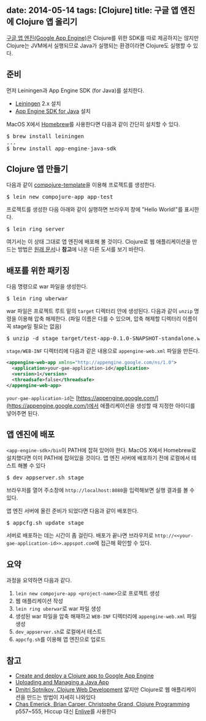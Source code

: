 date: 2014-05-14
tags: [Clojure]
title: 구글 앱 엔진에 Clojure 앱 올리기
---
[구글 앱 엔진(Google App Engine)](https://cloud.google.com/products/app-engine/)은 Clojure를 위한 SDK를 따로 제공하지는 않지만 Clojure는 JVM에서 실행되므로 Java가 실행되는 환경이라면 Clojure도 실행할 수 있다.
<!--more-->

## 준비
먼저 Leiningen과 App Engine SDK (for Java)를 설치한다.

* [Leiningen](https://github.com/technomancy/leiningen) 2.x 설치
* [App Engine SDK for Java](https://developers.google.com/appengine/downloads) 설치

MacOS X에서 [Homebrew](http://brew.sh/)를 사용한다면 다음과 같이 간단히 설치할 수 있다.

<pre class="console">
$ brew install leiningen
...
$ brew install app-engine-java-sdk
</pre>

## Clojure 앱 만들기
다음과 같이 [compojure-template](https://github.com/yogthos/compojure-template)을 이용해 프로젝트를 생성한다.

<pre class="console">
$ lein new compojure-app app-test
</pre>

프로젝트를 생성한 다음 아래와 같이 실행하면 브라우저 창에 "Hello World!"를 표시한다.

<pre class="console">
$ lein ring server
</pre>

여기서는 이 상태 그대로 앱 엔진에 배포해 볼 것이다. Clojure로 웹 애플리케이션을 만드는 방법은 [원래 문서](http://flowa.fi/blog/2014/04/25/clojure-gae-howto.html)나 **참고**에 나온 다른 도서를 보기 바란다.

## 배포를 위한 패키징
다음 명령으로 war 파일을 생성한다.

<pre class="console">
$ lein ring uberwar
</pre>

war 파일은 프로젝트 루트 밑의 `target` 디렉터리 안에 생성된다. 다음과 같이 `unzip` 명령을 이용해 압축 해제한다. (파일 이름은 다를 수 있으며, 압축 해제할 디렉터리 이름이 꼭 stage일 필요는 없음)

<pre class="console">
$ unzip -d stage target/test-app-0.1.0-SNAPSHOT-standalone.war
</pre>

`stage/WEB-INF` 디렉터리에 다음과 같은 내용으로 `appengine-web.xml` 파일을 만든다.

```xml
<appengine-web-app xmlns="http://appengine.google.com/ns/1.0">
  <application>your-gae-application-id</application>
  <version>1</version>
  <threadsafe>false</threadsafe>
</appengine-web-app>
```

`your-gae-application-id`는 [https://appengine.google.com/](https://appengine.google.com/)에서 애플리케이션을 생성할 때 지정한 아이디를 넣어주면 된다.

## 앱 엔진에 배포
`<app-engine-sdk>/bin`이 PATH에 잡혀 있어야 한다. MacOS X에서 Homebrew로 설치했다면 이미 PATH에 잡혀있을 것이다. 앱 엔진 서버에 배포하기 전에 로컬에서 테스트 해볼 수 있다

<pre class="console">
$ dev_appserver.sh stage
</pre>

브라우저를 열어 주소창에 `http://localhost:8080`을 입력해보면 실행 결과를 볼 수 있다.

앱 엔진 서버에 올린 준비가 되었다면 다음과 같이 배포한다.

<pre class="console">
$ appcfg.sh update stage
</pre>

서버로 배포하는 데는 시간이 좀 걸린다. 배포가 끝나면 브라우저로 `http://<<your-gae-application-id>>.appspot.com`에 접근해 확인할 수 있다.

## 요약
과정을 요약하면 다음과 같다.

1. `lein new compojure-app <project-name>`으로 프로젝트 생성
2. 웹 애플리케이션 작성
3. `lein ring uberwar`로 war 파일 생성
4. 생성된 war 파일을 압축 해재하고 `WEB-INF` 디렉터리에 `appengine-web.xml` 파일 생성
5. `dev_appserver.sh`로 로컬에서 테스트
6. `appcfg.sh`를 이용해 앱 엔진으로 업로드

## 참고
* [Create and deploy a Clojure app to Google App Engine](http://flowa.fi/blog/2014/04/25/clojure-gae-howto.html)
* [Uploading and Managing a Java App](https://developers.google.com/appengine/docs/java/tools/uploadinganapp)
* [Dmitri Sotnikov, Clojure Web Development](https://pragprog.com/book/dswdcloj/web-development-with-clojure)
얇지만 Clojure로 웹 애플리케이션을 만드는 방법이 자세히 나와있다
* [Chas Emerick, Brian Carper, Christophe Grand, Clojure Programming](http://shop.oreilly.com/product/0636920013754.do)
p557~555, Hiccup 대신 [Enlive](https://github.com/cgrand/enlive)를 사용한다
